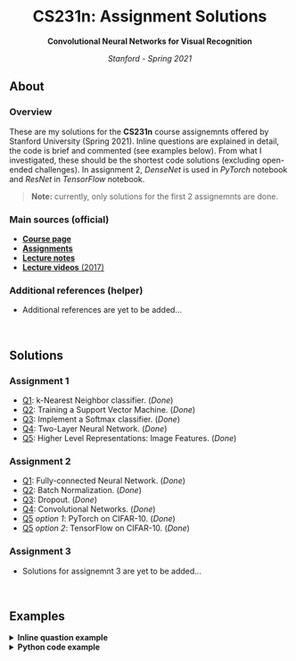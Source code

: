 <h1 align="center">CS231n: Assignment Solutions</h1>
<p align="center"><b>Convolutional Neural Networks for Visual Recognition</b></p>
<p align="center"><i>Stanford - Spring 2021</i></p>

## About
### Overview
These are my solutions for the **CS231n** course assignemnts offered by Stanford University (Spring 2021). Inline questions are explained in detail, the code is brief and commented (see examples below). From what I investigated, these should be the shortest code solutions (excluding open-ended challenges). In assignment 2, _DenseNet_ is used in _PyTorch_ notebook and _ResNet_ in _TensorFlow_ notebook. 

> **Note:** currently, only solutions for the first 2 assignemnts are done.

### Main sources (official)
* [**Course page**](http://cs231n.stanford.edu/index.html)
* [**Assignments**](http://cs231n.stanford.edu/assignments.html)
* [**Lecture notes**](https://cs231n.github.io/)
* [**Lecture videos** (2017)](https://www.youtube.com/playlist?list=PLC1qU-LWwrF64f4QKQT-Vg5Wr4qEE1Zxk)

### Additional references (helper)
* Additional references are yet to be added...

<br>

## Solutions
### Assignment 1
* [Q1](assignment1/knn.ipynb): k-Nearest Neighbor classifier. (_Done_)
* [Q2](assignment1/svm.ipynb): Training a Support Vector Machine. (_Done_)
* [Q3](assignment1/softmax.ipynb): Implement a Softmax classifier. (_Done_)
* [Q4](assignment1/two_layer_net.ipynb): Two-Layer Neural Network. (_Done_)
* [Q5](assignment1/features.ipynb): Higher Level Representations: Image Features. (_Done_)

### Assignment 2
* [Q1](assignment2/FullyConnectedNets.ipynb): Fully-connected Neural Network. (_Done_)
* [Q2](assignment2/BatchNormalization.ipynb): Batch Normalization. (_Done_)
* [Q3](assignment2/Dropout.ipynb): Dropout. (_Done_)
* [Q4](assignment2/ConvolutionalNetworks.ipynb): Convolutional Networks. (_Done_)
* [Q5](assignment2/PyTorch.ipynb) _option 1_: PyTorch on CIFAR-10. (_Done_)
* [Q5](assignment2/TensorFlow.ipynb) _option 2_: TensorFlow on CIFAR-10. (_Done_)

### Assignment 3
* Solutions for assignemnt 3 are yet to be added...

<br>

## Examples
<details><summary><b>Inline quastion example</b></summary>
<br>
<b>Inline Question 1</b>

<hr>
<p align="justify"><sub>It is possible that once in a while a dimension in the gradcheck will not match exactly. What could such a discrepancy be caused by? Is it a reason for concern? What is a simple example in one dimension where a gradient check could fail? How would change the margin affect of the frequency of this happening? <i>Hint: the SVM loss function is not strictly speaking differentiable</i></sub></p>
<hr>

<br>

<b>Your Answer</b>

<hr>
<p align="justify"><sub>First, we need to make some assumptions. To compute our <b>SVM loss</b>, we use <b>Hinge loss</b> which takes the form <a href="https://www.codecogs.com/eqnedit.php?latex=\dpi{150}&space;\bg_black&space;\tiny&space;\max(0,-)" target="_blank"><img src="https://latex.codecogs.com/gif.latex?\dpi{150}&space;\bg_black&space;\tiny&space;\max(0,-)" title="\tiny \max(0,-)" /></a>. For <code>1D</code> case, we can define it as follows (<a href="https://www.codecogs.com/eqnedit.php?latex=\dpi{150}&space;\bg_black&space;\tiny&space;\hat&space;y" target="_blank"><img src="https://latex.codecogs.com/gif.latex?\dpi{150}&space;\bg_black&space;\tiny&space;\hat&space;y" title="\tiny \hat y" /></a> - score, <a href="https://www.codecogs.com/eqnedit.php?latex=\dpi{150}&space;\bg_black&space;\tiny&space;i" target="_blank"><img src="https://latex.codecogs.com/gif.latex?\dpi{150}&space;\bg_black&space;\tiny&space;i" title="\tiny i" /></a> - any class, <a href="https://www.codecogs.com/eqnedit.php?latex=\dpi{150}&space;\bg_black&space;\tiny&space;c" target="_blank"><img src="https://latex.codecogs.com/gif.latex?\dpi{150}&space;\bg_black&space;\tiny&space;c" title="\tiny c" /></a> - correct class, <a href="https://www.codecogs.com/eqnedit.php?latex=\dpi{150}&space;\bg_black&space;\tiny&space;\Delta" target="_blank"><img src="https://latex.codecogs.com/gif.latex?\dpi{150}&space;\bg_black&space;\tiny&space;\Delta" title="\tiny \Delta" /></a> - margin):</sub></p>
    
<p align="center"><a href="https://www.codecogs.com/eqnedit.php?latex=\dpi{120}&space;\bg_black&space;\small&space;f(x)=\max(0,&space;x),\&space;\text{where}\&space;x=\hat&space;y_{i}-\hat&space;y_c&plus;\Delta" target="_blank"><img src="https://latex.codecogs.com/gif.latex?\dpi{120}&space;\bg_black&space;\small&space;f(x)=\max(0,&space;x),\&space;\text{where}\&space;x=\hat&space;y_{i}-\hat&space;y_c&plus;\Delta" title="\small f(x)=\max(0, x),\ \text{where}\ x=\hat y_{i}-\hat y_c+\Delta" /></a></p>

<p align="justify"><sub>Let's now see how our <a href="https://www.codecogs.com/eqnedit.php?latex=\dpi{150}&space;\bg_black&space;\tiny&space;\max" target="_blank"><img src="https://latex.codecogs.com/gif.latex?\dpi{150}&space;\bg_black&space;\tiny&space;\max" title="\tiny \max" /></a> function fits the definition of computing the gradient. It is the formula we use for computing the gradient <i>numerically</i> when, instead of implementing the limit approaching to $0$, we choose some arbitrary small <a href="https://www.codecogs.com/eqnedit.php?latex=\dpi{150}&space;\bg_black&space;\tiny&space;h" target="_blank"><img src="https://latex.codecogs.com/gif.latex?\dpi{150}&space;\bg_black&space;\tiny&space;h" title="\tiny h" /></a>:</sub></p>

<p align="center"><a href="https://www.codecogs.com/eqnedit.php?latex=\dpi{120}&space;\bg_black&space;\small&space;\frac{df(x)}{dx}=\lim_{h\to&space;0}\frac{\max(0,&space;x&plus;h)-\max(0,x)}{h}" target="_blank"><img src="https://latex.codecogs.com/gif.latex?\dpi{120}&space;\bg_black&space;\small&space;\frac{df(x)}{dx}=\lim_{h\to&space;0}\frac{\max(0,&space;x&plus;h)-\max(0,x)}{h}" title="\small \frac{df(x)}{dx}=\lim_{h\to 0}\frac{\max(0, x+h)-\max(0,x)}{h}" /></a></p>

<p align="justify"><sub>Now we can talk about the possible mismatches between <i>numeric</i> and <i>analytic</i> gradient computation:</sub></p>
<ol>
    <sub><li><b>Cause of mismatch</b></li></sub>
    <ul>
        <li><p align="justify"><sub><i>Relative error</i> - the discrepancy is caused due to arbitrary choice of small values of <a href="https://www.codecogs.com/eqnedit.php?latex=\dpi{150}&space;\bg_black&space;\tiny&space;h" target="_blank"><img src="https://latex.codecogs.com/gif.latex?\dpi{150}&space;\bg_black&space;\tiny&space;h" title="\tiny h" /></a> because by definition it should approach <code>0</code>.<i>Analytic</i> computation produces an exact result (as precise as computation precision allows) while <i>numeric</i> solution only approximates the result.</sub></p></li>
        <li><p align="justify"><sub><i>Kinks</i> - <a href="https://www.codecogs.com/eqnedit.php?latex=\dpi{150}&space;\bg_black&space;\tiny&space;\max" target="_blank"><img src="https://latex.codecogs.com/gif.latex?\dpi{150}&space;\bg_black&space;\tiny&space;\max" title="\tiny \max" /></a> only has a subgradient because when both values in $\max$ are equal, its gradient is undefined, therefore, not smooth. Such parts, referred to as <i>kinks</i>, may cause <i>numeric</i> gradient to produce different results from <i>analytic</i> computation due to (again) arbitrary choice of <a href="https://www.codecogs.com/eqnedit.php?latex=\dpi{150}&space;\bg_black&space;\tiny&space;h" target="_blank"><img src="https://latex.codecogs.com/gif.latex?\dpi{150}&space;\bg_black&space;\tiny&space;h" title="\tiny h" /></a>.</sub></p></li>
    </ul>
    <sub><li><b>Concerns</b></li></sub>
    <ul>
        <li><p align="justify"><sub>When comparing <i>analytic</i> and <i>numeric</i> methods, <i>kinks</i> are more dangerous than small inaccuracies where the gradient is smooth. Small derivative inaccuracies still change the weight by approximately the same amount but <i>kinks</i> may cause unintentional updates as seen in an example below. If the unintentional values would have a noticable affect on parameter updates, it is a reason for concern.</sub></p></li>
    </ul>
    <sub><li><b><code>1D</code> example of numeric gradient fail</b></li></sub>
    <ul>
        <li><p align="justify"><sub>Assume <a href="https://www.codecogs.com/eqnedit.php?latex=\dpi{150}&space;\bg_black&space;\tiny&space;x=-10^{-9}" target="_blank"><img src="https://latex.codecogs.com/gif.latex?\dpi{150}&space;\bg_black&space;\tiny&space;x=-10^{-9}" title="\tiny x=-10^{-9}" /></a>. Then the <i>analytic</i> computation of the derivative of <a href="https://www.codecogs.com/eqnedit.php?latex=\dpi{150}&space;\bg_black&space;\tiny&space;\max(0,&space;x)" target="_blank"><img src="https://latex.codecogs.com/gif.latex?\dpi{150}&space;\bg_black&space;\tiny&space;\max(0,&space;x)" title="\tiny \max(0, x)" /></a> would yield <code>0</code>. However, if we choose our <a href="https://www.codecogs.com/eqnedit.php?latex=\dpi{150}&space;\bg_black&space;\tiny&space;h=10^{-8}" target="_blank"><img src="https://latex.codecogs.com/gif.latex?\dpi{150}&space;\bg_black&space;\tiny&space;h=10^{-8}" title="\tiny h=10^{-8}" /></a>, then the <i>numeric</i> computation would yield <code>0.9</code>.</sub></p></li>
    </ul>
    <sub><li><b>Relation between margin and mismatch</b></li></sub>
    <ul>
        <li><p align="justify"><sub>Assuming all other parameters remain <b>unchanged</b>, increasing <a href="https://www.codecogs.com/eqnedit.php?latex=\dpi{150}&space;\bg_black&space;\tiny&space;\Delta" target="_blank"><img src="https://latex.codecogs.com/gif.latex?\dpi{150}&space;\bg_black&space;\tiny&space;\Delta" title="\tiny \Delta" /></a> will lower the frequency of <i>kinks</i>. This is because higher <a href="https://www.codecogs.com/eqnedit.php?latex=\dpi{150}&space;\bg_black&space;\tiny&space;\Delta" target="_blank"><img src="https://latex.codecogs.com/gif.latex?\dpi{150}&space;\bg_black&space;\tiny&space;\Delta" title="\tiny \Delta" /></a> will cause more <a href="https://www.codecogs.com/eqnedit.php?latex=\dpi{150}&space;\bg_black&space;\tiny&space;x" target="_blank"><img src="https://latex.codecogs.com/gif.latex?\dpi{150}&space;\bg_black&space;\tiny&space;x" title="\tiny x" /></a> to be positive, thus reducing the probability of kinks. In reality though, it would not have a big effect - if we increase the margin <a href="https://www.codecogs.com/eqnedit.php?latex=\dpi{150}&space;\bg_black&space;\tiny&space;\Delta" target="_blank"><img src="https://latex.codecogs.com/gif.latex?\dpi{150}&space;\bg_black&space;\tiny&space;\Delta" title="\tiny \Delta" /></a>, the <b>SVM</b> will only learn to increase the (negative) gap between <a href="https://www.codecogs.com/eqnedit.php?latex=\dpi{150}&space;\bg_black&space;\tiny&space;\hat&space;y_i&space;-&space;\hat&space;y_c" target="_blank"><img src="https://latex.codecogs.com/gif.latex?\dpi{150}&space;\bg_black&space;\tiny&space;\hat&space;y_i&space;-&space;\hat&space;y_c" title="\tiny \hat y_i - \hat y_c" /></a> and <code>0</code> (when <a href="https://www.codecogs.com/eqnedit.php?latex=\dpi{150}&space;\bg_black&space;\tiny&space;i\ne&space;c" target="_blank"><img src="https://latex.codecogs.com/gif.latex?\dpi{150}&space;\bg_black&space;\tiny&space;i\ne&space;c" title="\tiny i\ne c" /></a>). But that still means, if we add <a href="https://www.codecogs.com/eqnedit.php?latex=\dpi{150}&space;\bg_black&space;\tiny&space;\Delta" target="_blank"><img src="https://latex.codecogs.com/gif.latex?\dpi{150}&space;\bg_black&space;\tiny&space;\Delta" title="\tiny \Delta" /></a>, there is the same chance for <a href="https://www.codecogs.com/eqnedit.php?latex=\dpi{150}&space;\bg_black&space;\tiny&space;x" target="_blank"><img src="https://latex.codecogs.com/gif.latex?\dpi{150}&space;\bg_black&space;\tiny&space;x" title="\tiny x" /></a> to result on the edge.</sub></p></li>
    </ul>
</ol>
<hr>
</details>

<details><summary><b>Python code example</b></summary>
<sub>

```python
def conv_forward_naive(x, w, b, conv_param):
    """A naive implementation of the forward pass for a convolutional layer.

    The input consists of N data points, each with C channels, height H and
    width W. We convolve each input with F different filters, where each filter
    spans all C channels and has height HH and width WW.

    Input:
    - x: Input data of shape (N, C, H, W)
    - w: Filter weights of shape (F, C, HH, WW)
    - b: Biases, of shape (F,)
    - conv_param: A dictionary with the following keys:
      - 'stride': The number of pixels between adjacent receptive fields in the
        horizontal and vertical directions.
      - 'pad': The number of pixels that will be used to zero-pad the input.

    During padding, 'pad' zeros should be placed symmetrically (i.e equally on both sides)
    along the height and width axes of the input. Be careful not to modfiy the original
    input x directly.

    Returns a tuple of:
    - out: Output data, of shape (N, F, H', W') where H' and W' are given by
      H' = 1 + (H + 2 * pad - HH) / stride
      W' = 1 + (W + 2 * pad - WW) / stride
    - cache: (x, w, b, conv_param)
    """
    out = None
    ###########################################################################
    # TODO: Implement the convolutional forward pass.                         #
    # Hint: you can use the function np.pad for padding.                      #
    ###########################################################################
    # *****START OF YOUR CODE (DO NOT DELETE/MODIFY THIS LINE)*****

    P1 = P2 = P3 = P4 = conv_param['pad'] # padding: up = right = down = left
    S1 = S2 = conv_param['stride']        # stride:  up = down
    N, C, HI, WI = x.shape                # input dims  
    F, _, HF, WF = w.shape                # filter dims
    HO = 1 + (HI + P1 + P3 - HF) // S1    # output height      
    WO = 1 + (WI + P2 + P4 - WF) // S2    # output width

    # Helper function (warning: numpy version 1.20 or above is required for usage)
    to_fields = lambda x: np.lib.stride_tricks.sliding_window_view(x, (WF,HF,C,N))

    w_row = w.reshape(F, -1)                                            # weights as rows
    x_pad = np.pad(x, ((0,0), (0,0), (P1, P3), (P2, P4)), 'constant')   # padded inputs
    x_col = to_fields(x_pad.T).T[...,::S1,::S2].reshape(N, C*HF*WF, -1) # inputs as cols

    out = (w_row @ x_col).reshape(N, F, HO, WO) + np.expand_dims(b, axis=(2,1))
    
    x = x_pad # we will use padded version as well during backpropagation

    # *****END OF YOUR CODE (DO NOT DELETE/MODIFY THIS LINE)*****
    ###########################################################################
    #                             END OF YOUR CODE                            #
    ###########################################################################
    cache = (x, w, b, conv_param)
    return out, cache
```

</sub>
</details>
